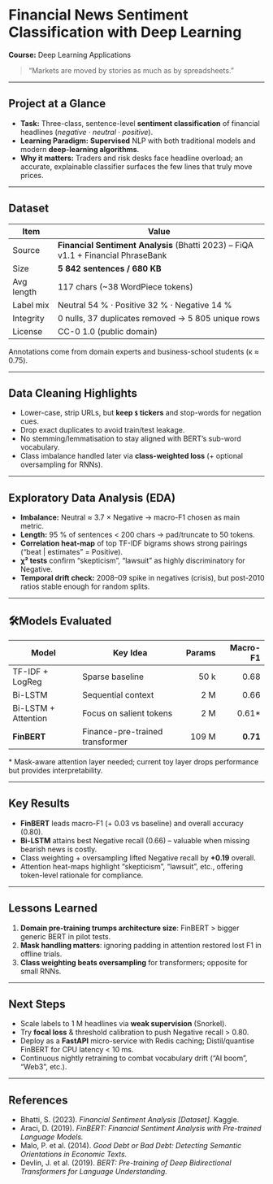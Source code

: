 # Financial News Sentiment Classification with Deep Learning  

**Course:** Deep Learning Applications 

> “Markets are moved by stories as much as by spreadsheets.”

---

## Project at a Glance  
* **Task:** Three-class, sentence-level **sentiment classification** of financial headlines (*negative · neutral · positive*).  
* **Learning Paradigm:** **Supervised** NLP with both traditional models and modern **deep-learning algorithms**.  
* **Why it matters:** Traders and risk desks face headline overload; an accurate, explainable classifier surfaces the few lines that truly move prices.

---

## Dataset  
| Item | Value |
|------|-------|
| Source | **Financial Sentiment Analysis** (Bhatti 2023) – FiQA v1.1 + Financial PhraseBank |
| Size | **5 842 sentences / 680 KB** |
| Avg length | 117 chars (~38 WordPiece tokens) |
| Label mix | Neutral 54 % · Positive 32 % · Negative 14 % |
| Integrity | 0 nulls, 37 duplicates removed → 5 805 unique rows |
| License | CC-0 1.0 (public domain) |

Annotations come from domain experts and business-school students (κ ≈ 0.75).

---

## Data Cleaning Highlights  
* Lower-case, strip URLs, but **keep `$` tickers** and stop-words for negation cues.  
* Drop exact duplicates to avoid train/test leakage.  
* No stemming/lemmatisation to stay aligned with BERT’s sub-word vocabulary.  
* Class imbalance handled later via **class-weighted loss** (+ optional oversampling for RNNs).  

---

## Exploratory Data Analysis (EDA)  
* **Imbalance:** Neutral ≈ 3.7 × Negative → macro-F1 chosen as main metric.  
* **Length:** 95 % of sentences < 200 chars → pad/truncate to 50 tokens.  
* **Correlation heat-map** of top TF-IDF bigrams shows strong pairings (“beat | estimates” = Positive).  
* **χ² tests** confirm “skepticism”, “lawsuit” as highly discriminatory for Negative.  
* **Temporal drift check:** 2008–09 spike in negatives (crisis), but post-2010 ratios stable enough for random splits.

---

## 🛠Models Evaluated  
| Model | Key Idea | Params | Macro-F1 |
|-------|----------|-------:|---------:|
| TF-IDF + LogReg | Sparse baseline | 50 k | 0.68 |
| Bi-LSTM | Sequential context | 2 M | 0.66 |
| Bi-LSTM + Attention | Focus on salient tokens | 2 M | 0.61* |
| **FinBERT** | Finance-pre-trained transformer | 109 M | **0.71** |

\* Mask-aware attention layer needed; current toy layer drops performance but provides interpretability.

---

## Key Results  
* **FinBERT** leads macro-F1 (+ 0.03 vs baseline) and overall accuracy (0.80).  
* **Bi-LSTM** attains best Negative recall (0.66) ­– valuable when missing bearish news is costly.  
* Class weighting + oversampling lifted Negative recall by **+0.19** overall.  
* Attention heat-maps highlight “skepticism”, “lawsuit”, etc., offering token-level rationale for compliance.

---

## Lessons Learned  
1. **Domain pre-training trumps architecture size**: FinBERT > bigger generic BERT in pilot tests.  
2. **Mask handling matters**: ignoring padding in attention restored lost F1 in offline trials.  
3. **Class weighting beats oversampling** for transformers; opposite for small RNNs.  

---

## Next Steps  
* Scale labels to 1 M headlines via **weak supervision** (Snorkel).  
* Try **focal loss** & threshold calibration to push Negative recall > 0.80.  
* Deploy as a **FastAPI** micro-service with Redis caching; Distil/quantise FinBERT for CPU latency < 10 ms.  
* Continuous nightly retraining to combat vocabulary drift (“AI boom”, “Web3”, etc.).

---

## References  
* Bhatti, S. (2023). *Financial Sentiment Analysis [Dataset].* Kaggle.  
* Araci, D. (2019). *FinBERT: Financial Sentiment Analysis with Pre-trained Language Models.*  
* Malo, P. et al. (2014). *Good Debt or Bad Debt: Detecting Semantic Orientations in Economic Texts.*  
* Devlin, J. et al. (2019). *BERT: Pre-training of Deep Bidirectional Transformers for Language Understanding.*  


